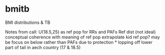 # bmitb
BMI distributions &amp; TB


Notes from call:
U(18.5,25) as ref pop for RRs and PAFs
Ref dist (not ideal)
    conceptual coherence with meaning of ref pop
    extrapolate kid ref pop?
may be focus on below rather than PAFs due to protection *
lopping off lower part of tail in aech country (17 & 18.5)
